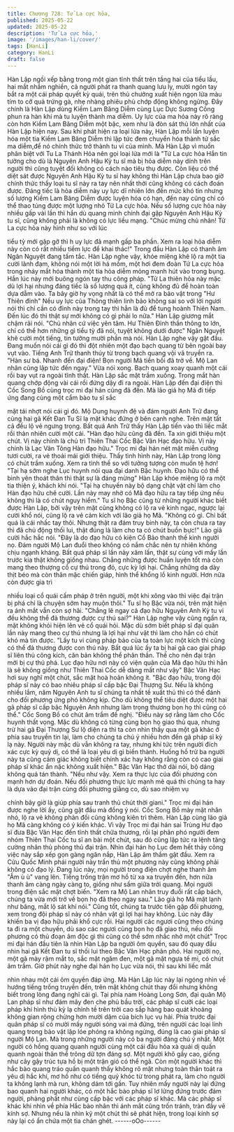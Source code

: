 ```yaml
---
title: Chương 728: Tử La cực hỏa,
published: 2025-05-22
updated: 2025-05-22
description: 'Tử La cực hỏa,'
image: '/images/han-li/cover/'
tags: [HanLi]
category: HanLi
draft: false
---
```


Hàn Lập ngồi xếp bằng trong một gian tĩnh thất trên tầng hai của
tiểu lầu, hai mắt nhắm nghiền, cả người phát ra thanh quang lưu
ly, mười ngón tay bắt ra một cái pháp quyết kỳ quái, trên thủ
chưởng xuất hiện ngọn lửa màu tím to cỡ quả trứng gà, nhẹ
nhàng phiêu phù chớp động không ngừng.
Đây chính là Hàn Lập dùng Kiềm Lam Băng Diễm cùng Lục Dực
Sương Công phun ra hàn khí mà tu luyện thành ma diễm.
Uy lực của ma hỏa này rõ ràng còn hơn Kiềm Lam Băng Diễm
một bậc, xem như là đòn sát thủ lớn nhất của Hàn Lập hiện nay.
Sau khi phát hiện ra loại lửa này, Hàn Lập mỗi lần luyện hóa một
tia Kiềm Lam Băng Diễm thì lập tức đem chuyển hóa thành tử sắc
ma diễm,để nó chính thức trở thành tu vi của mình.
Mà Hàn Lập vì muốn phân biệt với Tu La Thánh Hỏa nên gọi loại
lửa mới là "Tử La cực hỏa
Hắn tin tưởng cho dù là Nguyên Anh Hậu Kỳ tu sĩ mà bị hỏa diễm
này dính trên người thì cũng tuyệt đối không có cách nào tiêu thụ
được. Còn liệu có thể diệt sát được Nguyên Anh Hậu Kỳ tu sĩ hay
không thì Hàn Lập chưa bao giờ chính thức thấy loại tu sĩ này ra
tay nên nhất thời cũng không có cách đoán được.
Đáng tiếc là hỏa diễm này uy lực dĩ nhiên lớn đến mức khó tin
nhưng số lượng Kiềm Lam Băng Diễm được luyện hóa có hạn,
đến nay cũng chỉ có thể thao túng được một lượng nhỏ Tử La cực
hỏa. Nếu số lượng cực hỏa này nhiều gấp vài lần thì hắn dù
quang minh chính đại gặp Nguyên Anh Hậu Kỳ tu sĩ, cũng không
phải là không có lực liều mạng.
"Chúc mừng chủ nhân! Tử La cực hỏa này hình như so với lúc

tiểu tỳ mới gặp gỡ thì h uy lực đã mạnh gấp ba phần. Xem ra loại
hỏa diễm này còn có rất nhiều tiềm lực để khai thác!" Trong đầu
Hàn Lập có thanh âm Ngân Nguyệt đang tấm tắc.
Hàn Lập nghe vậy, khóe miệng khẽ lộ ra một tia cười lãnh đạm,
không nói một lời há mồm, một hơi đem đoàn Tử La cực hỏa
trong nháy mắt hóa thành một tia hỏa diễm mỏng manh hút vào
trong bụng.
Hắn lúc này mới buông ngón tay thu công pháp.
"Tử La thiên hỏa này mặc dù lợi hại nhưng đáng tiếc là số lượng
quá ít, cũng không đủ để hoàn toàn dựa dẫm vào. Ta bây giờ hy
vọng nhất là có thể mở ra bảo vật trong "Hư Thiên đỉnh" Nếu uy
lực của Thông thiên linh bảo không sai so với lời ngươi nói thì chỉ
cần có đỉnh này trong tay thì hẳn là đủ để tung hoành Thiên Nam.
Đến lúc đó thì thật sự mới không có gì phải lo nữa." Hàn Lập
giương mắt chậm rãi nói.
"Chủ nhân cứ việc yên tâm. Hư Thiên Đỉnh thần thông to lớn, chỉ
có thể hơn những gì tiểu tỳ đã nói, tuyệt không dưới được" Ngân
Nguyệt khẽ cười một tiếng, tin tưởng mười phần mà nói.
Hàn Lập nghe vậy gật đầu. Đang muốn nói cái gì đó thì đột nhiên
một đạo bạch quang từ bên ngoài bay vụt vào. Tiếng Anh Trữ
thanh thúy từ trong bạch quang vội vã truyền ra.
"Hàn sư bá. Nhanh đến đại điện! Bọn người Mã tiền bối đã trở về.
Mộ Lan nhân cũng lập tức đến ngay."
Vừa nói xong. Bạch quang xoay quanh một cái rồi bay vụt ra
ngoài tĩnh thất.
Hàn Lập sắc mặt trầm xuống. Trong mắt hàn quang chớp động
vài cái rồi đứng dậy đi ra ngoài.
Hàn Lập đến đại điện thì Cốc Song Bồ cùng trọc mi đại hán cũng
đã đến.
Mà lão giả họ Mã đi tiếp ứng đang cùng một cẩm bào tu sĩ sắc

mặt tái nhợt nói cái gì đó.
Mộ Dung huynh đệ và đám người Anh Trữ đang cùng hai gã Kết
Đan Tu Sĩ lạ mặt khác đứng ở bên cạnh nghe. Trên mặt tất cả đều
lộ vẻ ngưng trọng.
Bất quá Anh Trữ thấy Hàn Lập tiến vào thì liếc mắt rồi thản nhiên
cười một cái.
"Hàn đạo hữu cũng đã đến. Ta xin giới thiệu một chút. Vị này
chính là chủ trì Thiên Thai Cốc Bặc Vân Hạc đạo hữu. Vị này
chính là Lạc Vân Tông Hàn đạo hữu." Trọc mi đại hán nét mặt
miễn cưỡng tươi cười, ra vẻ thoải mái giới thiệu.
Thấy tình hình này, Hàn Lập trong lòng có chút trầm xuống.
Xem ra tình thế so với tưởng tượng còn muốn tệ hơn!
"Tại hạ sớm nghe Lục huynh nói qua đại danh Bặc huynh. Đạo
hữu có thể bình yên thoát thân thì thật sự là đáng mừng" Hàn Lập
khóe miệng lộ ra một tia thiện ý, khách khí nói.
"Tại hạ chuyến này bộ dạng chật vật chỉ làm cho Hàn đạo hữu
chê cười. Lần này may nhờ có Mã đạo hữu ra tay tiếp ứng nếu
không thì là có chút nguy hiểm." Tu sĩ họ Bặc cũng từ những
người khác biết được Hàn Lập, bởi vậy trên mặt cũng không có lộ
ra vẻ kinh ngạc, ngược lại cười khổ nói, cũng lộ ra vẻ cảm kích với
lão giả họ Mã.
"Không có gì. Chỉ bất quá là cái nhấc tay thôi. Nhưng thật ra đám
truy binh này, ta còn chưa ra tay thì đã chủ động thối lui, thật đúng
là làm cho ta có chút buồn bực!" Lão giả cười hắc hắc nói.
"Đây là do đạo hữu có kiện Cổ Bảo thanh thế kinh người nọ. Đám
người Mộ Lan đuổi theo không có nắm chắc nên tự nhiên không
chịu ngạnh kháng. Bất quá pháp sĩ lần này xâm lấn, thật sự cùng
với mấy lần trước kia thật không giống nhau. Chẳng những được
huấn luyện tốt mà còn mang theo thượng cổ cự thú trong đó, cực
kỳ lợi hại. Chẳng những da dày thịt béo mà còn thân mặc chiến
giáp, hình thể khổng lồ kinh người. Hơn nữa còn được gia trì

nhiều loại cổ quái cấm pháp ở trên người, một khi xông vào thì
việc đại trận bị phá chỉ là chuyện sớm hay muộn thôi." Tu sĩ họ
Bặc vừa nói, trên mặt hiện ra ánh mắt vẫn còn sợ hãi.
"Chẳng lẽ ngay cả đạo hữu Nguyên Anh Kỳ tu vi đều không thể
đả thương được cự thú sai?" Hàn Lập nghe vậy cũng ngẩn ra,
mặt không khỏi hiện lên vẻ cổ quái hỏi.
Mặc dù sớm biết pháp sĩ đại quân lần này mang theo cự thú
nhưng là lợi hại như vật thì làm cho hắn có chút khó mà tin được.
"Lấy tu vi cùng pháp bảo của ta toàn lực một kích thì cũng có thể
đả thương được con thú này. Bất quá lúc ấy ta bị hai gã cao giai
pháp sĩ liên thủ công kích, căn bản không thể phân thần. Thế cho
nên đại trận mới bị cự thú phá. Lục đạo hữu nơi này có viện quân
của Mã đạo hữu thì hẳn là sẽ không giống như Thiên Thai Cốc dễ
dàng mất như vậy" Bặc Vân Hạc hơi suy nghĩ một chút, sắc mặt
hoà hoãn không ít.
"Bặc đạo hữu, trong đội pháp sĩ này có bao nhiêu pháp sĩ cấp bậc
Đại Thượng Sư. Nếu là không nhiều lắm, năm Nguyên Anh tu sĩ
chúng ta nhất tề xuất thủ thì có thể đánh cho đối phương ứng phó
không kịp. Cho dù không thể tiêu diệt được một hai gã pháp sĩ
cấp bậc Nguyên Anh nhưng làm trọng thương bọn họ thì cũng có
thể." Cốc Song Bồ có chút âm trầm đề nghị.
"Điều này sợ rằng làm cho Cốc huynh thất vọng. Mặc dù không
có từng cùng bọn họ giao thủ qua, nhưng trừ hai gã Đại Thượng
Sư lộ diện ra thì ta còn nhìn thấy qua một gã khác ở phía sau
truyền tin lại, làm cho chúng ta chú ý nhiều hơn đến gã pháp sĩ kỳ
lạ này. Người này mặc dù vẫn không ra tay, nhưng khí tức trên
người đích xác cực kỳ quỷ dị, có thể là loại yêu dị gì biến thành.
Huống hồ trừ ba người này ta cũng cảm giác không biết chính
xác hay không rằng còn có cao giai pháp sĩ khác ẩn nặc không
xuất hiện." Bặc Vân Hạc thở dài nói, bộ dáng không quá tán
thành.
"Nếu như vậy. Xem ra thực lực của đối phương còn mạnh hơn dự
đoán. Nếu đối phương thực lực mạnh mẽ quá thì chúng ta hay là
dựa vào đại trận cùng đối phương giằng co, dù sao nhiệm vụ

chính bây giờ là giúp phía sau tranh thủ chút thời giani." Trọc mi
đại hán được nghe lời ấy, cũng gật đầu mà đồng ý nói.
Cốc Song Bồ mày mặt nhăn nhó, lộ ra vẻ không phản đối cũng
không kiên trì thêm.
Hàn Lập cùng lão giả họ Mã càng không có ý kiến khác.
Vì vậy Trọc mi đại hán sai Trùng Hư đạo sĩ đưa Bặc Vân Hạc đến
tĩnh thất chữa thương, rồi lại phân phó người đem nhóm Thiên
Thai Cốc tu sĩ an bài một chút, sau đó cũng lập tức ra lệnh tăng
cường nhân thủ phòng thủ đại trận.
Nhìn đại hán họ Lục đem hết thảy công việc này sắp xếp gọn
gàng ngăn nắp, Hàn Lập âm thầm gật đầu.
Xem ra Cửu Quốc Minh phái người này trấn thủ một phương này
cũng không phải không có đạo lý.
Đang lúc này, mọi người trong điện chợt nghe thanh âm "Ầm ù ù"
vang lên. Tiếng trống trận mơ hồ từ xa xa truyền đến, hơn nữa
thanh âm càng ngày càng to, giống như sấm giữa trời quang.
Mọi người trong điện sắc mặt chợt biến.
"Xem ra Mộ Lan nhân truy đuổi rất cấp bách, chúng ta vừa mới
trở về bọn họ đã theo ngay sau." Lão giả họ Mã mặt lạnh như
băng, mắt lộ sát khí nói." Cũng tốt, chúng ta trước tiên gặp đối
phương, xem trong đội pháp sĩ này có nhân vật gì lợi hại hay
không. Lúc này đây khiến ba vị đạo hữu phải khổ cực rồi. Hai
người các ngươi cũng theo chúng ta đi ra một chuyến, dù sao các
ngươi cùng bọn họ đã giao thủ, nếu đối phương có thủ đoạn âm
độc gì thì cũng có thể sớm nhắc nhở một chút" Trọc mi đại hán
đầu tiên là nhìn Hàn Lập ba người ôm quyền, sau đó quay đầu
nhìn hai gã Kết Đan tu sĩ thối lui theo Bặc Vân Hạc phân phó.
Hai người nọ, một gã mày rậm mắt to, sắc mặt ngăm đen, một gã
mặt ngựa tế mi, có chút âm trầm.
Giờ phút này nghe đại hán họ Lục vừa nói, thì sau khi liếc mắt

nhìn nhau một cái ôm quyền đáp ứng.
Mà Hàn Lập lúc này lại ngóng nhìn về hướng tiếng trống truyền
đến, trên mặt không chút thay đổi nhưng không biết trong lòng
đang nghĩ cái gì.
Tại phía nam Hoàng Long Sơn, đại quân Mộ Lan pháp sĩ như
đám mây đen che phủ bầu trời, các pháp sĩ cưỡi các loại pháp khí
hình thù kỳ lạ chỉnh tề trên trời cao sắp hàng bao quát khoảng
không gian rộng chừng hơn mười dặm của bích lục vụ hải.
Phía trước đại quân pháp sĩ có mười mấy người sóng vai mà
đứng, trên người các loại linh quang trong bảo vật lập lóe phóng
ra không ngừng, đúng là cao giai pháp sĩ người Mộ Lan.
Mà trong những người này có ba người đáng chú ý nhất. Một
người có hồng quang quanh người cùng một cái đầu hỏa xà quái
dị quấn quanh ngoài thân thể trông dữ tợn đáng sợ. Một người
khô gầy cao, giống như cây gậy trúc tựa hồ bị một trận gió có thể
ngã.
Còn một người khác thì hắc bào quang tráo quấn quanh thấy
không rõ mặt nhưng toàn thân toát ra yêu dị hắc khí, mơ hồ như
có tiếng quỷ khóc từ trong phát ra, làm cho người ta không lạnh
mà run, không dám tới gần.
Tuy nhiên mấy người này lại đứng bao quanh hai người khác, có
một hắc bào pháp sĩ lơ lửng đứng trước đám người, phảng phất
như cùng cấp bậc với các pháp sĩ khác.
Mà các pháp sĩ khác khi nhìn về phía Hắc bào nhân thì ánh mắt
cũng trốn tránh, tràn đầy vẻ kính sợ. Nhưng nếu là nhìn kỹ một
chút thì sẽ phát hiện, trong loại kính sợ này lại có ẩn chứa một tia
chán ghét.
------oOo------
